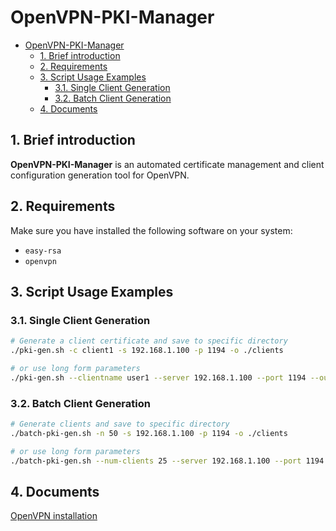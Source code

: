 # OpenVPN-PKI-Manager

- [OpenVPN-PKI-Manager](#openvpn-pki-manager)
  - [1. Brief introduction](#1-brief-introduction)
  - [2. Requirements](#2-requirements)
  - [3. Script Usage Examples](#3-script-usage-examples)
    - [3.1. Single Client Generation](#31-single-client-generation)
    - [3.2. Batch Client Generation](#32-batch-client-generation)
  - [4. Documents](#4-documents)

## 1. Brief introduction

**OpenVPN-PKI-Manager** is an automated certificate management and client configuration generation tool for OpenVPN.

## 2. Requirements

Make sure you have installed the following software on your system:

- `easy-rsa`
- `openvpn`

## 3. Script Usage Examples

### 3.1. Single Client Generation

```bash
# Generate a client certificate and save to specific directory
./pki-gen.sh -c client1 -s 192.168.1.100 -p 1194 -o ./clients

# or use long form parameters
./pki-gen.sh --clientname user1 --server 192.168.1.100 --port 1194 --output-dir /path/to/clients
```

### 3.2. Batch Client Generation

```bash
# Generate clients and save to specific directory
./batch-pki-gen.sh -n 50 -s 192.168.1.100 -p 1194 -o ./clients

# or use long form parameters
./batch-pki-gen.sh --num-clients 25 --server 192.168.1.100 --port 1194 --output-dir /path/to/clients
```

## 4. Documents

[OpenVPN installation](doc/openvpn-install.md)